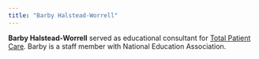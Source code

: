 ```yaml
---
title: "Barby Halstead-Worrell"
---
```


**Barby Halstead-Worrell** served as educational consultant for [Total Patient Care][1]. Barby is a staff member with National Education Association.

 [1]: /videos/total_patient_care